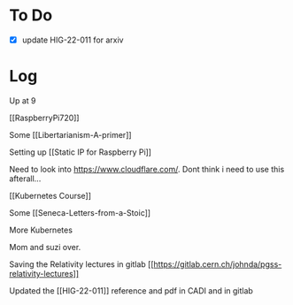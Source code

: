 

# To Do
 - [x] update HIG-22-011 for arxiv



# Log

Up at 9

[[RaspberryPi720]]

Some [[Libertarianism-A-primer]]

Setting up [[Static IP for Raspberry Pi]]

Need to look into https://www.cloudflare.com/. Dont think i need to use this afterall...

[[Kubernetes Course]]

Some [[Seneca-Letters-from-a-Stoic]]

More Kubernetes

Mom and suzi over.

Saving the Relativity lectures in gitlab [[https://gitlab.cern.ch/johnda/pgss-relativity-lectures]]

Updated the [[HIG-22-011]] reference and pdf in CADI and in gitlab



